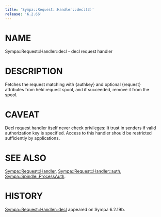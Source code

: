 ```yaml
---
title: 'Sympa::Request::Handler::decl(3)'
release: '6.2.66'
---
```


# NAME

Sympa::Request::Handler::decl - decl request handler

# DESCRIPTION

Fetches the request matching with {authkey} and optional {request} attributes
from held request spool,
and if succeeded, remove it from the spool.

# CAVEAT

Decl request handler itself never check privileges:
It trust in senders if valid authorization key is specified.
Access to this handler should be restricted sufficiently by applications.

# SEE ALSO

[Sympa::Request::Handler](./Sympa-Request-Handler.3.md),
[Sympa::Request::Handler::auth](./Sympa-Request-Handler-auth.3.md),
[Sympa::Spindle::ProcessAuth](./Sympa-Spindle-ProcessAuth.3.md).

# HISTORY

[Sympa::Request::Handler::decl](./Sympa-Request-Handler-decl.3.md) appeared on Sympa 6.2.19b.
